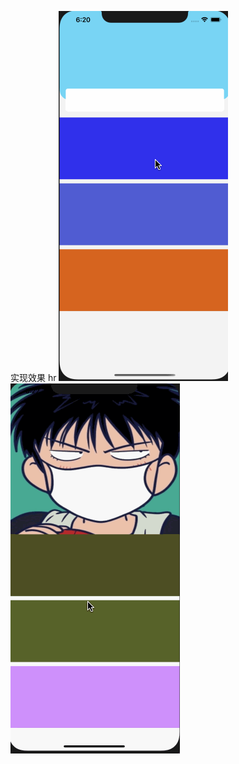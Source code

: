 实现效果
hr
![](./CHBannerExample/Resource/example1.gif)      ![](./CHBannerExample/Resource/example2.gif)



